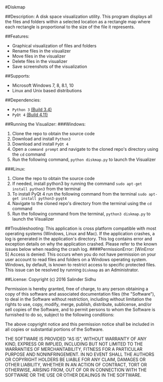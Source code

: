 #Diskmap

##Description:
A disk space visualization utility. This program displays all the files and folders within a selected location as a rectangle map where each rectangle is proportional to the size of the file it represents.

##Features:
- Graphical visualization of files and folders
- Rename files in the visualizer
- Move files in the visualizer
- Delete files in the visualizer
- Save screenshots of the visualization

##Supports:
- Microsoft Windows 7, 8, 8.1, 10
- Linux and Unix based distributions

##Dependencies:
- `Python 3` [(Build 3.4)](https://www.python.org/downloads/)
- `PyQt 4` [(Build 4.11)](https://riverbankcomputing.com/software/pyqt/download)

##Running the Visualizer:
###Windows:
1. Clone the repo to obtain the source code
2. Download and install `Python3`
3. Download and install `PyQt 4`
4. Open a `command prompt` and navigate to the cloned repo's directory using the `cd` command
5. Run the following command, `python diskmap.py` to launch the Visualizer

###Linux:
1. Clone the repo to obtain the source code
2. If needed, install python3 by running the command `sudo apt-get install python3` from the terminal
3. To install PyQt 4 run the following command from the terminal `sudo apt-get install python3-pyqt4`
4. Navigate to the cloned repo's directory from the terminal using the `cd` command
5. Run the following command from the terminal, `python3 diskmap.py` to launch the Visualizer

##Troubleshooting:
This application is cross platform compatible with most operating systems (Windows, Linux and Mac). If the application crashes, a log is generated in the application's directory. This log contains error and exception details on why the application crashed. Please refer to the known issues below when reading the crash log.
####PermissionError: [WinError 5] Access is denied:
This occurs when you do not have permission on your user account to read files and folders on a Windows operating system. Windows, by default, is known to restrict access to specific protected files. This issue can be resolved by running `Diskmap` as an Administrator.

##License:
Copyright (c) 2016 Salinder Sidhu

Permission is hereby granted, free of charge, to any person obtaining a copy of this software and associated documentation files (the "Software"), to deal in the Software without restriction, including without limitation the rights to use, copy, modify, merge, publish, distribute, sublicense, and/or sell copies of the Software, and to permit persons to whom the Software is furnished to do so, subject to the following conditions:

The above copyright notice and this permission notice shall be included in all copies or substantial portions of the Software.

THE SOFTWARE IS PROVIDED "AS IS", WITHOUT WARRANTY OF ANY KIND, EXPRESS OR IMPLIED, INCLUDING BUT NOT LIMITED TO THE WARRANTIES OF MERCHANTABILITY, FITNESS FOR A PARTICULAR PURPOSE AND NONINFRINGEMENT. IN NO EVENT SHALL THE AUTHORS OR COPYRIGHT HOLDERS BE LIABLE FOR ANY CLAIM, DAMAGES OR OTHER LIABILITY, WHETHER IN AN ACTION OF CONTRACT, TORT OR OTHERWISE, ARISING FROM, OUT OF OR IN CONNECTION WITH THE SOFTWARE OR THE USE OR OTHER DEALINGS IN THE SOFTWARE.
